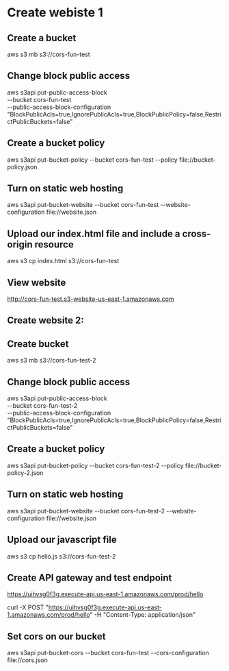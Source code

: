 # Create webiste 1
## Create a bucket

aws s3 mb s3://cors-fun-test

## Change block public access
aws s3api put-public-access-block \
    --bucket cors-fun-test \
    --public-access-block-configuration "BlockPublicAcls=true,IgnorePublicAcls=true,BlockPublicPolicy=false,RestrictPublicBuckets=false"

## Create  a bucket policy 

aws s3api put-bucket-policy --bucket cors-fun-test --policy file://bucket-policy.json

## Turn on static web hosting

aws s3api put-bucket-website --bucket cors-fun-test --website-configuration file://website.json

## Upload our index.html file and include a cross-origin resource

aws s3 cp index.html s3://cors-fun-test

## View website

http://cors-fun-test.s3-website-us-east-1.amazonaws.com


## Create website 2:
## Create bucket
aws s3 mb s3://cors-fun-test-2

## Change block public access
aws s3api put-public-access-block \
    --bucket cors-fun-test-2 \
    --public-access-block-configuration "BlockPublicAcls=true,IgnorePublicAcls=true,BlockPublicPolicy=false,RestrictPublicBuckets=false"

## Create  a bucket policy 

aws s3api put-bucket-policy --bucket cors-fun-test-2 --policy file://bucket-policy-2.json

## Turn on static web hosting

aws s3api put-bucket-website --bucket cors-fun-test-2 --website-configuration file://website.json

## Upload our javascript file

aws s3 cp hello.js s3://cors-fun-test-2


## Create API gateway and test endpoint

https://uihvsg0f3g.execute-api.us-east-1.amazonaws.com/prod/hello

curl -X POST "https://uihvsg0f3g.execute-api.us-east-1.amazonaws.com/prod/hello" -H "Content-Type: application/json"


## Set cors on our bucket

aws s3api put-bucket-cors --bucket cors-fun-test --cors-configuration file://cors.json


